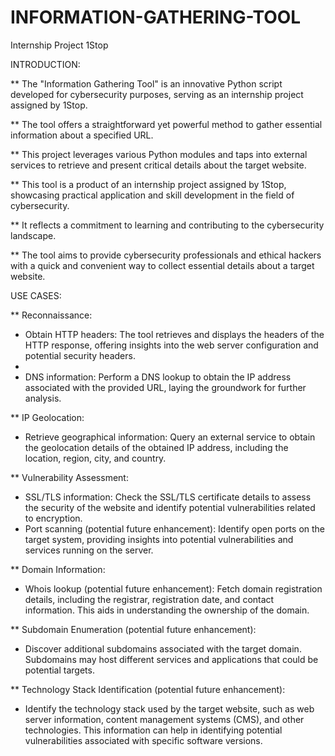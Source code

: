 # INFORMATION-GATHERING-TOOL
Internship Project 1Stop

INTRODUCTION:

**	The "Information Gathering Tool" is an innovative Python script developed for cybersecurity purposes, serving as an internship project assigned by 1Stop. 

** The tool offers a straightforward yet powerful method to gather essential information about a specified URL. 

** This project leverages various Python modules and taps into external services to retrieve and present critical details about the target website.

** This tool is a product of an internship project assigned by 1Stop, showcasing practical application and skill development in the field of cybersecurity. 

** It reflects a commitment to learning and contributing to the cybersecurity landscape.

**	The tool aims to provide cybersecurity professionals and ethical hackers with a quick and convenient way to collect essential details about a target website.

 USE CASES:
 
**	Reconnaissance:

*	Obtain HTTP headers: The tool retrieves and displays the headers of the HTTP response, offering insights into the web server configuration and potential security headers.
*	
*	DNS information: Perform a DNS lookup to obtain the IP address associated with the provided URL, laying the groundwork for further analysis.
  
**	IP Geolocation:

*	Retrieve geographical information: Query an external service to obtain the geolocation details of the obtained IP address, including the location, region, city, and country.

**	Vulnerability Assessment:

* SSL/TLS information: Check the SSL/TLS certificate details to assess the security of the website and identify potential vulnerabilities related to encryption.
*	Port scanning (potential future enhancement): Identify open ports on the target system, providing insights into potential vulnerabilities and services running on the server.

** Domain Information:

*	Whois lookup (potential future enhancement): Fetch domain registration details, including the registrar, registration date, and contact information. This aids in understanding the ownership of the domain.
  
**	Subdomain Enumeration (potential future enhancement):

*	Discover additional subdomains associated with the target domain. Subdomains may host different services and applications that could be potential targets.
  
**	Technology Stack Identification (potential future enhancement):
 	
* Identify the technology stack used by the target website, such as web server information, content management systems (CMS), and other technologies. This information can help in identifying potential vulnerabilities associated with specific software versions.

